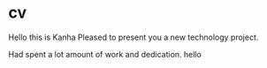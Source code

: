 # cv
Hello this is Kanha 
Pleased to present you a new technology project. 

Had spent a lot amount of work and dedication.
hello

